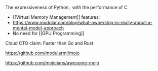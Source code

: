 The expressiveness of Python,  with the performance of C
* [[Virtual Memory Management]] features:
* https://www.modular.com/blog/what-ownership-is-really-about-a-mental-model-approach
* No need for [[GPU Programming]]

Cloud CTO claim: Faster than Go and Rust

https://github.com/modularml/mojo

https://github.com/mojicians/awesome-mojo
